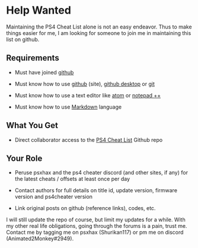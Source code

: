 # Help Wanted

Maintaining the PS4 Cheat List alone is not an easy endeavor. Thus to make things easier for me, I am looking for someone to join me in maintaining this list on github.

## Requirements

* Must have joined [github](https://github.com/)

* Must know how to use [github](https://github.com/) (site), [github desktop](https://desktop.github.com/) or [git](https://git-scm.com/)

* Must know how to use a text editor like [atom](https://atom.io/) or [notepad ++](https://notepad-plus-plus.org/)

* Must know how to use [Markdown](http://commonmark.org/) language

## What You Get

* Direct collaborator access to the [PS4 Cheat List](https://github.com/JDsnyke/PS4-Cheat-List) Github repo

## Your Role

* Peruse psxhax and the ps4 cheater discord (and other sites, if any) for the latest cheats / offsets at least once per day

* Contact authors for full details on title id, update version, firmware version and ps4cheater version

* Link original posts on github (reference links), codes, etc.

I will still update the repo of course, but limit my updates for a while. With my other real life obligations, going through the forums is a pain, trust me. Contact me by tagging me on psxhax (Shurikan117) or pm me on discord (Animated2Monkey#2949).
